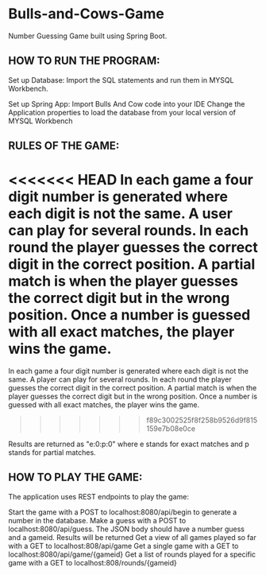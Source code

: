 # Bulls-and-Cows-Game

Number Guessing Game built using Spring Boot.

## HOW TO RUN THE PROGRAM:

Set up Database:
Import the SQL statements and run them in MYSQL Workbench.

Set up Spring App:
Import Bulls And Cow code into your IDE
Change the Application properties to load the database from your local version of MYSQL Workbench


## RULES OF THE GAME:
<<<<<<< HEAD
In each game a four digit number is generated where each digit is not the same. A user can play for several rounds. In each round the player guesses the correct digit in the correct position. A partial match is when the player guesses the correct digit but in the wrong position. Once a number is guessed with all exact matches, the player wins the game.
=======
In each game a four digit number is generated where each digit is not the same. A player can play for several rounds. In each round the player guesses the correct digit in the correct position. A partial match is when the player guesses the correct digit but in the wrong position. Once a number is guessed with all exact matches, the player wins the game.
>>>>>>> f89c3002525f8f258b9526d9f815159e7b08e0ce

Results are returned as "e:0:p:0" where e stands for exact matches and p stands for partial matches.

## HOW TO PLAY THE GAME:

The application uses REST endpoints to play the game:

Start the game with a POST to localhost:8080/api/begin to generate a number in the database.
Make a guess with a POST to localhost:8080/api/guess. The JSON body should have a number guess and a gameid. Results will be returned
Get a view of all games played so far with a GET to localhost:808/api/game
Get a single game with a GET to localhost:8080/api/game/{gameid}
Get a list of rounds played for a specific game with a GET to localhost:808/rounds/{gameid}

